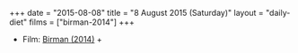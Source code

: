 +++
date = "2015-08-08"
title = "8 August 2015 (Saturday)"
layout = "daily-diet"
films = ["birman-2014"]
+++

<ul>
<li class="entry films">Film: <a href="/films/birman-2014">Birman (2014)</a> +</li>
</ul>